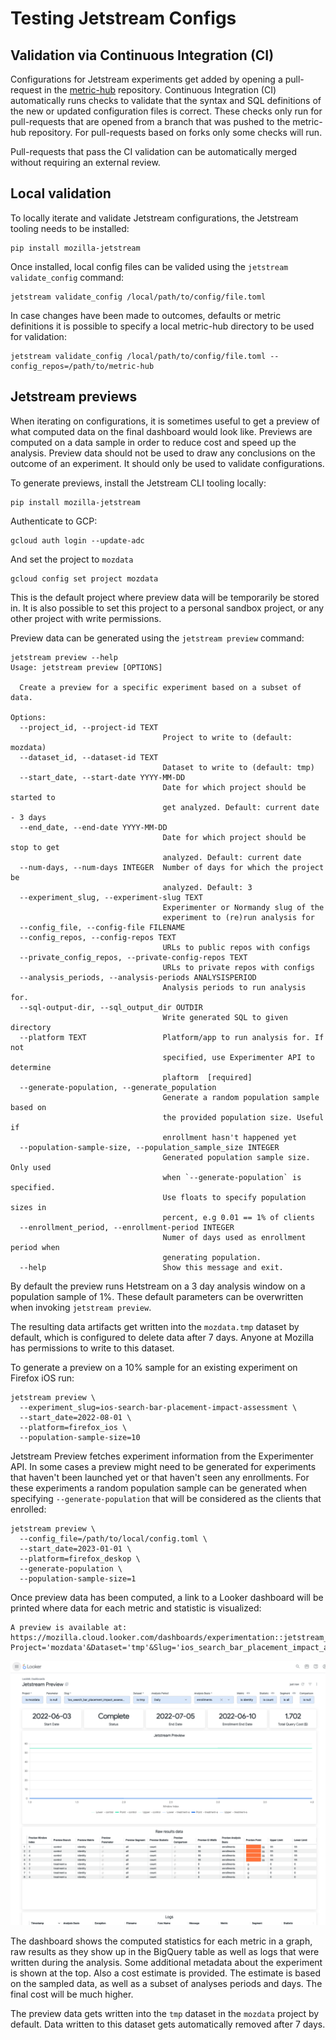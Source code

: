 # Testing Jetstream Configs

## Validation via Continuous Integration (CI)

Configurations for Jetstream experiments get added by opening a pull-request in the [metric-hub](https://github.com/mozilla/metric-hub/tree/main/jetstream) repository. Continuous Integration (CI) automatically runs checks to validate that the syntax and SQL definitions of the new or updated configuration files is correct. These checks only run for pull-requests that are opened from a branch that was pushed to the metric-hub repository. For pull-requests based on forks only some checks will run.

Pull-requests that pass the CI validation can be automatically merged without requiring an external review.

## Local validation

To locally iterate and validate Jetstream configurations, the Jetstream tooling needs to be installed: 

```
pip install mozilla-jetstream
```

Once installed, local config files can be valided using the `jetstream validate_config` command:

```
jetstream validate_config /local/path/to/config/file.toml
```

In case changes have been made to outcomes, defaults or metric definitions it is possible to specify a local metric-hub directory to be used for validation:

```
jetstream validate_config /local/path/to/config/file.toml --config_repos=/path/to/metric-hub
```

## Jetstream previews

When iterating on configurations, it is sometimes useful to get a preview of what computed data on the final dashboard would look like. Previews are computed on a data sample in order to reduce cost and speed up the analysis. Preview data should not be used to draw any conclusions on the outcome of an experiment. It should only be used to validate configurations.

To generate previews, install the Jetstream CLI tooling locally:

```
pip install mozilla-jetstream
```

Authenticate to GCP:

```
gcloud auth login --update-adc
```

And set the project to `mozdata`

```
gcloud config set project mozdata
```

This is the default project where preview data will be temporarily be stored in. It is also possible to set this project to a personal sandbox project, or any other project with write permissions.

Preview data can be generated using the `jetstream preview` command:

```
jetstream preview --help                  
Usage: jetstream preview [OPTIONS]

  Create a preview for a specific experiment based on a subset of data.

Options:
  --project_id, --project-id TEXT
                                  Project to write to (default: mozdata)
  --dataset_id, --dataset-id TEXT
                                  Dataset to write to (default: tmp)
  --start_date, --start-date YYYY-MM-DD
                                  Date for which project should be started to
                                  get analyzed. Default: current date - 3 days
  --end_date, --end-date YYYY-MM-DD
                                  Date for which project should be stop to get
                                  analyzed. Default: current date
  --num-days, --num-days INTEGER  Number of days for which the project be
                                  analyzed. Default: 3
  --experiment_slug, --experiment-slug TEXT
                                  Experimenter or Normandy slug of the
                                  experiment to (re)run analysis for
  --config_file, --config-file FILENAME
  --config_repos, --config-repos TEXT
                                  URLs to public repos with configs
  --private_config_repos, --private-config-repos TEXT
                                  URLs to private repos with configs
  --analysis_periods, --analysis-periods ANALYSISPERIOD
                                  Analysis periods to run analysis for.
  --sql-output-dir, --sql_output_dir OUTDIR
                                  Write generated SQL to given directory
  --platform TEXT                 Platform/app to run analysis for. If not
                                  specified, use Experimenter API to determine
                                  plaftorm  [required]
  --generate-population, --generate_population
                                  Generate a random population sample based on
                                  the provided population size. Useful if
                                  enrollment hasn't happened yet
  --population-sample-size, --population_sample_size INTEGER
                                  Generated population sample size. Only used
                                  when `--generate-population` is specified.
                                  Use floats to specify population sizes in
                                  percent, e.g 0.01 == 1% of clients
  --enrollment_period, --enrollment-period INTEGER
                                  Numer of days used as enrollment period when
                                  generating population.
  --help                          Show this message and exit.
```

By default the preview runs Hetstream on a 3 day analysis window on a population sample of 1%.
These default parameters can be overwritten when invoking `jetstream preview`.

The resulting data artifacts get written into the `mozdata.tmp` dataset by default, which is configured to delete data after 7 days. Anyone at Mozilla has permissions to write to this dataset.

To generate a preview on a 10% sample for an existing experiment on Firefox iOS run:

```
jetstream preview \
  --experiment_slug=ios-search-bar-placement-impact-assessment \
  --start_date=2022-08-01 \
  --platform=firefox_ios \
  --population-sample-size=10
```

Jetstream Preview fetches experiment information from the Experimenter API.
In some cases a preview might need to be generated for experiments that haven't been launched yet or that haven't seen any enrollments. For these experiments a random population sample can be generated when specifying `--generate-population` that will be considered as the clients that enrolled:

```
jetstream preview \
  --config_file=/path/to/local/config.toml \
  --start_date=2023-01-01 \
  --platform=firefox_deskop \
  --generate-population \
  --population-sample-size=1
```

Once preview data has been computed, a link to a Looker dashboard will be printed where data for each metric and statistic is visualized:

```
A preview is available at: https://mozilla.cloud.looker.com/dashboards/experimentation::jetstream_preview?Project='mozdata'&Dataset='tmp'&Slug='ios_search_bar_placement_impact_assessment'
```

<img src="/img/jetstream/jetstream-preview.png" alt="Jetstream Preview Looker Dashboard" className="img-sm"/>

The dashboard shows the computed statistics for each metric in a graph, raw results as they show up in the BigQuery table as well as logs that were written during the analysis. Some additional metadata about the experiment is shown at the top. Also a cost estimate is provided. The estimate is based on the sampled data, as well as a subset of analyses periods and days. The final cost will be much higher.

The preview data gets written into the `tmp` dataset in the `mozdata` project by default. Data written to this dataset gets automatically removed after 7 days.
